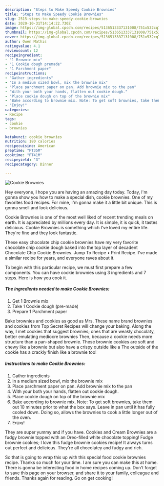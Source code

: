 ```yaml
---
description: "Steps to Make Speedy Cookie Brownies"
title: "Steps to Make Speedy Cookie Brownies"
slug: 2515-steps-to-make-speedy-cookie-brownies
date: 2020-10-31T14:14:22.730Z
image: https://img-global.cpcdn.com/recipes/5136513337131008/751x532cq70/cookie-brownies-recipe-main-photo.jpg
thumbnail: https://img-global.cpcdn.com/recipes/5136513337131008/751x532cq70/cookie-brownies-recipe-main-photo.jpg
cover: https://img-global.cpcdn.com/recipes/5136513337131008/751x532cq70/cookie-brownies-recipe-main-photo.jpg
author: Owen Mathis
ratingvalue: 4.1
reviewcount: 12
recipeingredient:
- "1 Brownie mix"
- "1 Cookie dough premade"
- "1 Parchment paper"
recipeinstructions:
- "Gather ingredients"
- "In a medium sized bowl, mix the brownie mix"
- "Place parchment paper on pan. Add brownie mix to the pan"
- "With your both your hands, flatten out cookie dough."
- "Place cookie dough on top of the brownie mix"
- "Bake according to brownie mix. Note: To get soft brownies, take them out 10 minutes prior to what the box says. Leave in pan until it has fully cooled down. Doing so, allows the brownies to cook a little longer out of the oven."
- "Enjoy!"
categories:
- Recipe
tags:
- cookie
- brownies

katakunci: cookie brownies 
nutrition: 180 calories
recipecuisine: American
preptime: "PT35M"
cooktime: "PT41M"
recipeyield: "3"
recipecategory: Dinner

---
```



![Cookie Brownies](https://img-global.cpcdn.com/recipes/5136513337131008/751x532cq70/cookie-brownies-recipe-main-photo.jpg)

Hey everyone, I hope you are having an amazing day today. Today, I'm gonna show you how to make a special dish, cookie brownies. One of my favorites food recipes. For mine, I'm gonna make it a little bit unique. This is gonna smell and look delicious.

Cookie Brownies is one of the most well liked of recent trending meals on earth. It is appreciated by millions every day. It is simple, it is quick, it tastes delicious. Cookie Brownies is something which I've loved my entire life. They're fine and they look fantastic.

These easy chocolate chip cookie brownies have my very favorite chocolate chip cookie dough baked into the top layer of decadent Chocolate Chip Cookie Brownies. Jump To Recipe • Print Recipe. I&#39;ve made a similar recipe for years, and everyone raves about it.


To begin with this particular recipe, we must first prepare a few components. You can have cookie brownies using 3 ingredients and 7 steps. Here is how you cook it.

<!--inarticleads1-->

##### The ingredients needed to make Cookie Brownies:

1. Get 1 Brownie mix
1. Take 1 Cookie dough (pre-made)
1. Prepare 1 Parchment paper


Bake brownies and cookies as good as Mrs. These name brand brownies and cookies from Top Secret Recipes will change your baking. Along the way, I met cookies that suggest brownies; ones that are weakly chocolaty, better emulating mediocre brownies Then, because a cookie needs more structure than a pan-shaped brownie. These brownie cookies are soft and chewy like a brownie but also have a crispy outside like a The outside of the cookie has a crackly finish like a brownie too! 

<!--inarticleads2-->

##### Instructions to make Cookie Brownies:

1. Gather ingredients
1. In a medium sized bowl, mix the brownie mix
1. Place parchment paper on pan. Add brownie mix to the pan
1. With your both your hands, flatten out cookie dough.
1. Place cookie dough on top of the brownie mix
1. Bake according to brownie mix. Note: To get soft brownies, take them out 10 minutes prior to what the box says. Leave in pan until it has fully cooled down. Doing so, allows the brownies to cook a little longer out of the oven.
1. Enjoy!


They are super yummy and if you have. Cookies and Cream Brownies are a fudgy brownie topped with an Oreo-filled white chocolate topping! Fudge brownie cookies; I love this fudge brownie cookies recipe! It always turns out perfect and delicious. They&#39;re all chocolatey and fudgy and rich. 

So that is going to wrap this up with this special food cookie brownies recipe. Thanks so much for your time. I am sure you can make this at home. There is gonna be interesting food in home recipes coming up. Don't forget to save this page on your browser, and share it to your family, colleague and friends. Thanks again for reading. Go on get cooking!
